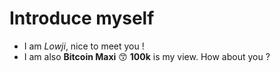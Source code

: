 # Introduce myself
- I am *Lowji*, nice to meet you !
- I am also **Bitcoin Maxi** 😙 **100k** is my view. How about you ?
